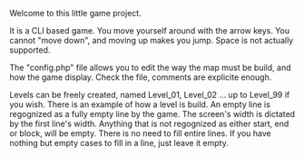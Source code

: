Welcome to this little game project.

It is a CLI based game. You move yourself around with the arrow keys. You cannot "move down", and moving up makes you jump. Space is not actually supported.

The "config.php" file allows you to edit the way the map must be build, and how the game display. Check the file, comments are explicite enough.

Levels can be freely created, named Level_01, Level_02 ... up to Level_99 if you wish.
    There is an example of how a level is build. An empty line is regognized as a fully empty line by the game.
    The screen's width is dictated by the first line's width.
    Anything that is not regognized as either start, end or block, will be empty.
    There is no need to fill entire lines. If you have nothing but empty cases to fill in a line, just leave it empty.
